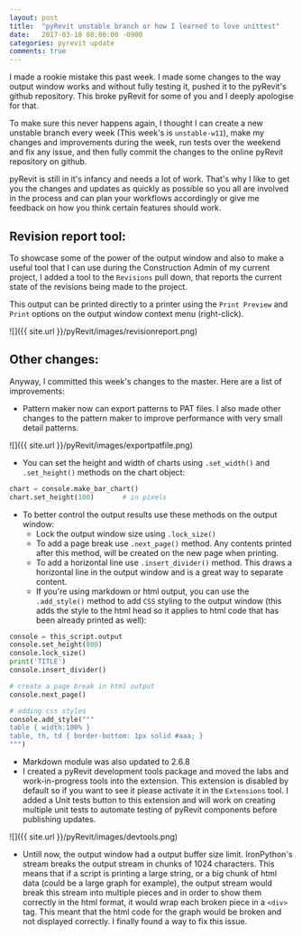 ```yaml
---
layout: post
title:  "pyRevit unstable branch or how I learned to love unittest"
date:   2017-03-18 08:00:00 -0900
categories: pyrevit update
comments: true
---
```


I made a rookie mistake this past week. I made some changes to the way output window works and without fully testing it, pushed it to the pyRevit's github repository. This broke pyRevit for some of you and I deeply apologise for that.

To make sure this never happens again, I thought I can create a new unstable branch every week (This week's is `unstable-w11`), make my changes and improvements during the week, run tests over the weekend and fix any issue, and then fully commit the changes to the online pyRevit repository on github.

pyRevit is still in it's infancy and needs a lot of work. That's why I like to get you the changes and updates as quickly as possible so you all are involved in the process and can plan your workflows accordingly or give me feedback on how you think certain features should work.

## Revision report tool:
To showcase some of the power of the output window and also to make a useful tool that I can use during the Construction Admin of my current project, I added a tool to the `Revisions` pull down, that reports the current state of the revisions being made to the project.

This output can be printed directly to a printer using the `Print Preview` and `Print` options on the output window context menu (right-click).

![]({{ site.url }}/pyRevit/images/revisionreport.png)

## Other changes:
Anyway, I committed this week's changes to the master. Here are a list of improvements:

- Pattern maker now can export patterns to PAT files. I also made other changes to the pattern maker to improve performance with very small detail patterns.

![]({{ site.url }}/pyRevit/images/exportpatfile.png)

- You can set the height and width of charts using `.set_width()` and `.set_height()` methods on the chart object:


``` python 
chart = console.make_bar_chart()
chart.set_height(100)		# in pixels
```
	
- To better control the output results use these methods on the output window:
	- Lock the output window size using `.lock_size()`
	- To add a page break use `.next_page()` method. Any contents printed after this method, will be created on the new page when printing.
	- To add a horizontal line use `.insert_divider()` method. This draws a horizontal line in the output window and is a great way to separate content.
	- If you're using markdown or html output, you can use the `.add_style()` method to add `CSS` styling to the output window (this adds the style to the html head so it applies to html code that has been already printed as well):

``` python 
console = this_script.output
console.set_height(800)
console.lock_size()
print('TITLE')
console.insert_divider()

# create a page break in html output
console.next_page()

# adding css styles
console.add_style("""
table { width:100% }
table, th, td { border-bottom: 1px solid #aaa; }
""")

```

- Markdown module was also updated to 2.6.8
- I created a pyRevit development tools package and moved the labs and work-in-progress tools into the extension. This extension is disabled by default so if you want to see it please activate it in the `Extensions` tool. I added a Unit tests button to this extension and will work on creating multiple unit tests to automate testing of pyRevit components before publishing updates.

![]({{ site.url }}/pyRevit/images/devtools.png)

- Untill now, the output window had a output buffer size limit. IronPython's stream breaks the output stream in chunks of 1024 characters. This means that if a script is printing a large string, or a big chunk of html data (could be a large graph for example), the output stream would break this stream into multiple pieces and in order to show them correctly in the html format, it would wrap each broken piece in a `<div>` tag. This meant that the html code for the graph would be broken and not displayed correctly. I finally found a way to fix this issue.
